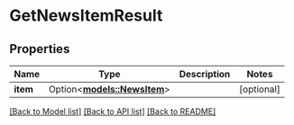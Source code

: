 # GetNewsItemResult

## Properties

Name | Type | Description | Notes
------------ | ------------- | ------------- | -------------
**item** | Option<[**models::NewsItem**](NewsItem.md)> |  | [optional]

[[Back to Model list]](../README.md#documentation-for-models) [[Back to API list]](../README.md#documentation-for-api-endpoints) [[Back to README]](../README.md)


